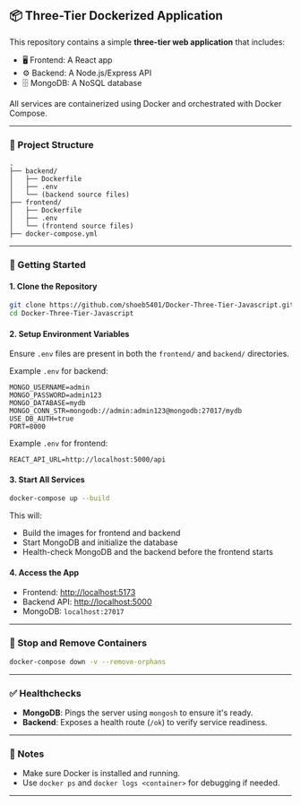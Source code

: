 

## 📦 Three-Tier Dockerized Application

This repository contains a simple **three-tier web application** that includes:

* 🖥️ Frontend: A  React app
* ⚙️ Backend: A Node.js/Express API
* 🗄️ MongoDB: A NoSQL database

All services are containerized using Docker and orchestrated with Docker Compose.

---

### 🧱 Project Structure

```
.
├── backend/
│   ├── Dockerfile
│   ├── .env
│   └── (backend source files)
├── frontend/
│   ├── Dockerfile
│   ├── .env
│   └── (frontend source files)
├── docker-compose.yml
```

---

### 🚀 Getting Started

#### 1. Clone the Repository

```bash
git clone https://github.com/shoeb5401/Docker-Three-Tier-Javascript.git
cd Docker-Three-Tier-Javascript
```

#### 2. Setup Environment Variables

Ensure `.env` files are present in both the `frontend/` and `backend/` directories.

Example `.env` for backend:

```env
MONGO_USERNAME=admin
MONGO_PASSWORD=admin123
MONGO_DATABASE=mydb
MONGO_CONN_STR=mongodb://admin:admin123@mongodb:27017/mydb
USE_DB_AUTH=true
PORT=8000
```

Example `.env` for frontend:

```env
REACT_API_URL=http://localhost:5000/api
```

#### 3. Start All Services

```bash
docker-compose up --build
```

This will:

* Build the images for frontend and backend
* Start MongoDB and initialize the database
* Health-check MongoDB and the backend before the frontend starts

#### 4. Access the App

* Frontend: [http://localhost:5173](http://localhost:5173)
* Backend API: [http://localhost:5000](http://localhost:5000)
* MongoDB: `localhost:27017`

---

### 🛑 Stop and Remove Containers

```bash
docker-compose down -v --remove-orphans
```

---

### ✅ Healthchecks

* **MongoDB**: Pings the server using `mongosh` to ensure it's ready.
* **Backend**: Exposes a health route (`/ok`) to verify service readiness.

---

### 🧪 Notes

* Make sure Docker is installed and running.
* Use `docker ps` and `docker logs <container>` for debugging if needed.

---

